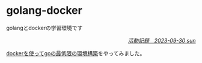# golang-docker

golangとdockerの学習環境です  

<p align="right"><i><u>活動記録　2023-09-30 sun</u></i></p>

[dockerを使ってgoの最低限の環境構築](https://youtu.be/km9B4qGhb-o?si=GnJEgs9uFtRBxC8Q)をやってみました。
